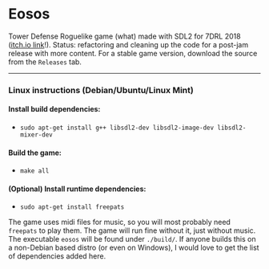 # Eosos
Tower Defense Roguelike game (what) made with SDL2 for 7DRL 2018 ([itch.io link](https://shakajiub.itch.io/eosos)!). Status: refactoring and cleaning up the code for a post-jam release with more content. For a stable game version, download the source from the `Releases` tab.

---

### Linux instructions (Debian/Ubuntu/Linux Mint)

#### Install build dependencies:
- `sudo apt-get install g++ libsdl2-dev libsdl2-image-dev libsdl2-mixer-dev`

#### Build the game:
- `make all`

#### (Optional) Install runtime dependencies:
- `sudo apt-get install freepats`

The game uses midi files for music, so you will most probably need `freepats` to play them. The game will run fine without it, just without music. The executable `eosos` will be found under `./build/`. If anyone builds this on a non-Debian based distro (or even on Windows), I would love to get the list of dependencies added here.
